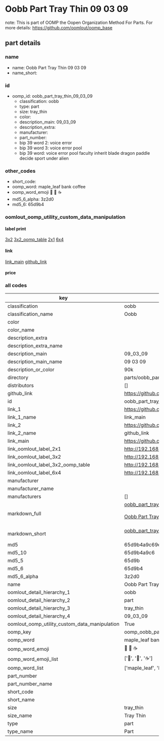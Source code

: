 # Oobb Part Tray Thin 09 03 09  

note: This is part of OOMP the Oopen Organization Method For Parts. For more details: https://github.com/oomlout/oomp_base

##  part details





### name
* name: Oobb Part Tray Thin 09 03 09
* name_short: 
### id
* oomp_id: oobb_part_tray_thin_09_03_09
  * classification: oobb
  * type: part
  * size: tray_thin
  * color: 
  * description_main: 09_03_09
  * description_extra: 
  * manufacturer: 
  * part_number: 
  * bip 39 word 2: voice error
  * bip 39 word 3: voice error pool
  * bip 39 word: voice error pool faculty inherit blade dragon paddle decide sport under alien

### other_codes
* short_code: 
* oomp_word: maple_leaf bank coffee
* oomp_word_emoji :maple_leaf: :bank: :coffee:
* md5_6_alpha: 3z2d0
* md5_6: 65d9b4






### oomlout_oomp_utility_custom_data_manipulation
#### label print
[3x2](http://192.168.1.245:1112/?label=oomp%203z2d0)
[3x2_oomp_table](http://192.168.1.107:1112/?label=oomp%203z2d0)
[2x1](http://192.168.1.242:1112/?label=oomp%203z2d0)
[6x4](http://192.168.1.55:1112/?label=oomp%203z2d0)    

#### link

[link_main](https://github.com/oomlout/oomlout_oomp_current_version_messy/tree/main/parts/oobb_part_tray_thin_09_03_09) [github_link](https://github.com/oomlout/oomlout_oomp_part_src/tree/main/parts/oobb_part_tray_thin_09_03_09)                             

#### price







### all codes 
| key | value |  
| --- | --- |  
| classification | oobb |  
| classification_name | Oobb |  
| color |  |  
| color_name |  |  
| description_extra |  |  
| description_extra_name |  |  
| description_main | 09_03_09 |  
| description_main_name | 09 03 09 |  
| description_or_color | 90k |  
| directory | parts/oobb_part_tray_thin_09_03_09 |  
| distributors | [] |  
| github_link | https://github.com/oomlout/oomlout_oomp_part_src/tree/main/parts/oobb_part_tray_thin_09_03_09 |  
| id | oobb_part_tray_thin_09_03_09 |  
| link_1 | https://github.com/oomlout/oomlout_oomp_current_version_messy/tree/main/parts/oobb_part_tray_thin_09_03_09 |  
| link_1_name | link_main |  
| link_2 | https://github.com/oomlout/oomlout_oomp_part_src/tree/main/parts/oobb_part_tray_thin_09_03_09 |  
| link_2_name | github_link |  
| link_main | https://github.com/oomlout/oomlout_oomp_current_version_messy/tree/main/parts/oobb_part_tray_thin_09_03_09 |  
| link_oomlout_label_2x1 | http://192.168.1.242:1112/?label=oomp%203z2d0 |  
| link_oomlout_label_3x2 | http://192.168.1.245:1112/?label=oomp%203z2d0 |  
| link_oomlout_label_3x2_oomp_table | http://192.168.1.107:1112/?label=oomp%203z2d0 |  
| link_oomlout_label_6x4 | http://192.168.1.55:1112/?label=oomp%203z2d0 |  
| manufacturer |  |  
| manufacturer_name |  |  
| manufacturers | [] |  
| markdown_full | [oobb_part_tray_thin_09_03_09](https://github.com/oomlout/oomlout_oomp_current_version_messy/tree/main/parts/oobb_part_tray_thin_09_03_09)<br>[](https://github.com/oomlout/oomlout_oomp_current_version_messy/tree/main/parts/oobb_part_tray_thin_09_03_09)<br>[Oobb Part Tray Thin 09 03 09](https://github.com/oomlout/oomlout_oomp_current_version_messy/tree/main/parts/oobb_part_tray_thin_09_03_09)<br><br> |  
| markdown_short | [oobb_part_tray_thin_09_03_09](https://github.com/oomlout/oomlout_oomp_current_version_messy/tree/main/parts/oobb_part_tray_thin_09_03_09)<br><br> |  
| md5 | 65d9b4a9c69ec8405c39e51b501337ab |  
| md5_10 | 65d9b4a9c6 |  
| md5_5 | 65d9b |  
| md5_6 | 65d9b4 |  
| md5_6_alpha | 3z2d0 |  
| name | Oobb Part Tray Thin 09 03 09 |  
| oomlout_detail_hierarchy_1 | oobb |  
| oomlout_detail_hierarchy_2 | part |  
| oomlout_detail_hierarchy_3 | tray_thin |  
| oomlout_detail_hierarchy_4 | 09_03_09 |  
| oomlout_oomp_utility_custom_data_manipulation | True |  
| oomp_key | oomp_oobb_part_tray_thin_09_03_09 |  
| oomp_word | maple_leaf bank coffee |  
| oomp_word_emoji | :maple_leaf: :bank: :coffee: |  
| oomp_word_emoji_list | [':maple_leaf:', ':bank:', ':coffee:'] |  
| oomp_word_list | ['maple_leaf', 'bank', 'coffee'] |  
| part_number |  |  
| part_number_name |  |  
| short_code |  |  
| short_name |  |  
| size | tray_thin |  
| size_name | Tray Thin |  
| type | part |  
| type_name | Part |  
